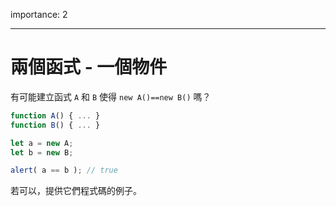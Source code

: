 importance: 2

---

# 兩個函式 - 一個物件

有可能建立函式 `A` 和 `B` 使得 `new A()==new B()` 嗎？

```js no-beautify
function A() { ... }
function B() { ... }

let a = new A;
let b = new B;

alert( a == b ); // true
```

若可以，提供它們程式碼的例子。

